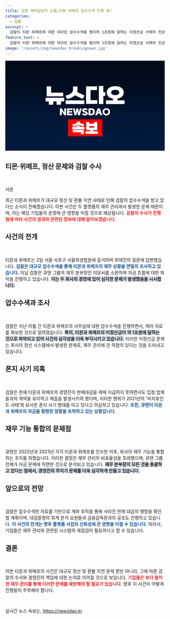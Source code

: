 ```yaml
---
title: 검찰 재무담당자 소환…티몬·위메프 압수수색 진행 중!
categories:
  - 법률
excerpt: >
  검찰이 티몬·위메프에 대한 대규모 압수수색을 벌이며 1조원에 달하는 미정산금 사태의 진상을 파헤치고 있다. 경영진의 부당 행위와 유사사기 혐의가 제기되며 긴장감이 고조되는 상황이다.
feature_text: >
  검찰이 티몬·위메프에 대한 대규모 압수수색을 벌이며 1조원에 달하는 미정산금 사태의 진상을 파헤치고 있다. 경영진의 부당 행위와 유사사기 혐의가 제기되며 긴장감이 고조되는 상황이다.
image: '/assets/img/newsdao_breakingnews.jpg'
---
```


<p><img src="/assets/img/newsdao_breakingnews.jpg" alt="bookingtag 속보" /></p>

<h2 data-ke-size="size26">티몬·위메프, 정산 문제와 검찰 수사</h2>

<p data-ke-size="size16">&nbsp;</p>

<p>서론 </p>

<p>최근 티몬과 위메프가 대규모 정산 및 환불 지연 사태로 인해 검찰의 압수수색을 받고 있다는 소식이 전해졌습니다. 이번 사건은 두 플랫폼의 재무 관리에서 발생한 문제 때문이며, 이는 해당 기업들의 운영에 큰 영향을 미칠 것으로 예상됩니다. <b><span style="color: #ee2323;">검찰의 수사가 진행됨에 따라 사건의 경과와 관련된 정보에 대해 알아보겠습니다.</span></b></p>

<h2 data-ke-size="size26">사건의 전개</h2>

<p data-ke-size="size16">&nbsp;</p>

<p>티몬과 위메프는 2일 서울 서초구 서울회생법원에 출석하며 취재진의 질문에 답변했습니다. <b><span style="color: #1a5490;">검찰은 대규모 압수수색을 통해 티몬과 위메프의 재무 상황을 면밀히 조사하고 있습니다.</span></b> 이날 검찰은 큐텐 그룹의 재무 본부장인 이모씨를 소환하며 자금 흐름에 대한 파악을 진행하고 있습니다. <b><span style="background-color: #21538527;">이는 두 회사의 경영에 있어 심각한 문제가 발생했음을 시사합니다.</span></b></p>

<h2 data-ke-size="size26">압수수색과 조사</h2>

<p data-ke-size="size16">&nbsp;</p>

<p>검찰은 지난 이틀 간 티몬과 위메프의 사무실에 대한 압수수색을 진행하면서, 여러 자료를 확보한 것으로 알려졌습니다. <b><span style="background-color: #21538527;">특히, 티몬과 위메프의 미정산금이 약 1조원에 달하는 것으로 파악되고 있어 사건의 심각성을 더욱 부각시키고 있습니다.</span></b> 이러한 미정산금 문제는 회사의 정산 시스템에서 발생한 문제로, 재무 관리에 큰 허점이 있다는 것을 드러내고 있습니다.</p>

<h2 data-ke-size="size26">폰지 사기 의혹</h2>

<p data-ke-size="size16">&nbsp;</p>

<p>검찰은 현재 티몬과 위메프의 경영진이 판매대금을 제때 지급하지 못하면서도 입점 업체들과의 계약을 유지하고 매출을 발생시키려 했다며, 이러한 행위가 2021년의 '머지포인트 사태'와 유사한 폰지 사기 형태를 띠고 있다고 의심하고 있습니다. <b><span style="color: #1a5490;">또한, 큐텐이 티몬과 위메프의 자금을 횡령한 정황을 포착하고 있는 상황입니다.</span></b></p>

<h2 data-ke-size="size26">재무 기능 통합의 문제점</h2>

<p data-ke-size="size16">&nbsp;</p>

<p>큐텐은 2022년과 2023년 각각 티몬과 위메프를 인수한 이후, 회사의 재무 기능을 통합하는 조치를 취했습니다. 이러한 결정은 재무 관리의 비효율성을 초래했으며, 큐텐 그룹 전체가 자금 문제에 직면한 것으로 분석되고 있습니다. <b><span style="background-color: #21538527;">재무 본부장이 모든 것을 총괄하고 있다는 점에서, 경영진의 무지가 문제를 더욱 심각하게 만들고 있습니다.</span></b></p>

<h2 data-ke-size="size26">앞으로의 전망</h2>

<p data-ke-size="size16">&nbsp;</p>

<p>검찰은 압수수색한 자료를 기반으로 계좌 추적을 통해 사라진 판매 대금의 행방을 확인할 계획이며, 대검찰청의 회계 분석 요원들과 금융감독원과의 공조도 진행하고 있습니다. <b><span style="color: #1a5490;">이 사건의 전개는 향후 플랫폼 사업의 신뢰성에 큰 영향을 미칠 수 있습니다.</span></b> 따라서, 기업들은 재무 관리와 관련된 시스템의 재점검이 필요하다고 할 수 있습니다.</p>

<h2 data-ke-size="size26">결론</h2>

<p data-ke-size="size16">&nbsp;</p>

<p>이번 티몬과 위메프의 사건은 대규모 정산 및 환불 지연 문제 뿐만 아니라, 그에 따른 검찰의 수사와 경영진의 책임에 대한 논의로 이어질 것으로 보입니다. <b><span style="color: #ee2323;">기업들은 보다 철저한 재무 관리를 통해 이러한 문제를 예방해야 할 필요가 있습니다.</span></b> 향후 이 사건이 어떻게 진행될지 주목해야 합니다. </p>

<p data-ke-size="size16">&nbsp;</p>
실시간 뉴스 속보는, <a href="https://newsdao.kr" rel="dofollow">https://newsdao.kr</a>


